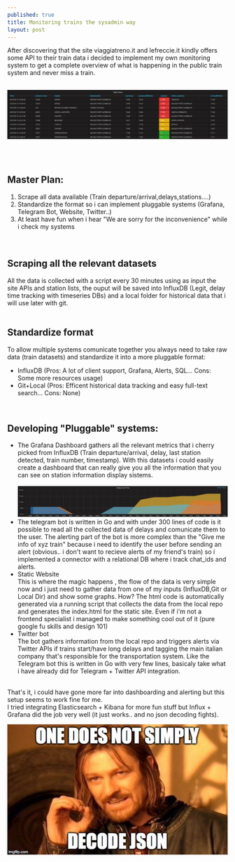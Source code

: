 ```yaml
---
published: true
title: Monitoring trains the sysadmin way
layout: post
---
```



After discovering that the site viaggiatreno.it and lefreccie.it kindly offers some API to their train data i decided to implement my own monitoring system to get a complete overview of what is happening 
in the public train system and never miss a train.<br><br>

![](https://raw.githubusercontent.com/fnzv/fnzv.github.io/master/imgs/grafana-dash.png)

<br><br> 
## Master Plan:
1) Scrape all data available (Train departure/arrival,delays,stations....) <br>
2) Standardize the format so i can implement pluggable systems (Grafana, Telegram Bot, Website, Twitter..)<br>
3) At least have fun when i hear "We are sorry for the inconvenience" while i check my systems<br>
<br><br>


## Scraping all the relevant datasets<br>
All the data is collected with a script every 30 minutes using as input the site APIs and station lists, the ouput will be saved into InfluxDB (Legit, delay time tracking with timeseries DBs) 
and a local folder for historical data that i will use later with git.<br>
<br>


## Standardize format <br>
To allow multiple systems comunicate together you always need to take raw data (train datasets) and standardize it into a more pluggable format:
- InfluxDB  (Pros: A lot of client support, Grafana, Alerts, SQL...  Cons: Some more resources usage)
- Git+Local (Pros: Efficent historical data tracking and easy full-text search...  Cons: None)
<br>


## Developing "Pluggable" systems:<br>
- The Grafana Dashboard gathers all the relevant metrics that i cherry picked from InfluxDB (Train departure/arrival, delay, last station detected, train number, timestamp).
With this datasets i could easily create a dashboard that can really give you all the information that you can see on station information display sistems.
<br><br> ![](https://raw.githubusercontent.com/fnzv/fnzv.github.io/master/imgs/delays-dash.png) <br>
- The telegram bot [](https://t.me/Trenordalerts_bot) is written in Go and with under 300 lines of code is it possible to read all the collected data of delays and comunicate them to the user.
The alerting part of the bot is more complex than the "Give me info of xyz train" because i need to identify the user before sending an alert (obvious.. i don't want to recieve alerts of my friend's train) so i implemented 
a connector with a relational DB where i track chat_ids and alerts. <br>
- Static Website [](https://trenistats.it/) <br>
This is where the magic happens [](https://d3js.org/), the flow of the data is very simple now and i just need to gather data from one of my inputs (InfluxDB,Git or Local Dir) and show some graphs.
How?
The html code is automatically generated via a running script that collects the data from the local repo and generates the index.html for the static site.
Even if i'm not a frontend specialist i managed to make something cool out of it (pure google fu skills and design 101)
- Twitter bot [](https://twitter.com/trenistats) <br>
The bot gathers information from the local repo and triggers alerts via Twitter APIs if trains start/have long delays and tagging the main italian company that's responsible for the transportation system.
Like the Telegram bot this is written in Go with very few lines, basicaly take what i have already did for Telegram + Twitter API integration.
<br><br>

That's it, i could have gone more far into dashboarding and alerting but this setup seems to work fine for me. <br>
I tried integrating Elasticsearch + Kibana for more fun stuff but Influx + Grafana did the job very well (it just works.. and no json decoding fights). <br>

<p align="center">
  <img src="https://raw.githubusercontent.com/fnzv/fnzv.github.io/master/imgs/jsonmeme.jpeg?raw=true" alt="Sublime's custom image"/>
</p>

